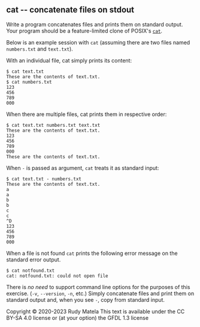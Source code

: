 cat -- concatenate files on stdout
----------------------------------

Write a program concatenates files and prints them on standard output.
Your program should be a feature-limited clone of POSIX's [`cat`].

[`cat`]: https://linux.die.net/man/1/cat

Below is an example session with `cat`
(assuming there are two files named `numbers.txt` and `text.txt`).

With an individual file, cat simply prints its content:

	$ cat text.txt
	These are the contents of text.txt.
	$ cat numbers.txt
	123
	456
	789
	000

When there are multiple files, cat prints them in respective order:

	$ cat text.txt numbers.txt text.txt
	These are the contents of text.txt.
	123
	456
	789
	000
	These are the contents of text.txt.

When `-` is passed as argument, `cat` treats it as standard input:

	$ cat text.txt - numbers.txt
	These are the contents of text.txt.
	a
	a
	b
	b
	c
	c
	^D
	123
	456
	789
	000

When a file is not found `cat` prints the following error message on the
standard error output.

	$ cat notfound.txt
	cat: notfound.txt: could not open file

There is _no need_ to support command line options for the purposes of this exercise.
(`-v`, `--version`, `-n`, etc.)
Simply concatenate files and print them on standard output
and, when you see `-`, copy from standard input.


Copyright © 2020-2023  Rudy Matela
This text is available under the CC BY-SA 4.0 license
or (at your option) the GFDL 1.3 license
